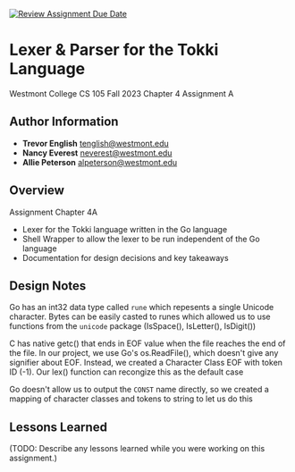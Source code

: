 [![Review Assignment Due Date](https://classroom.github.com/assets/deadline-readme-button-24ddc0f5d75046c5622901739e7c5dd533143b0c8e959d652212380cedb1ea36.svg)](https://classroom.github.com/a/a2fQs4QM)
# Lexer & Parser for the Tokki Language
Westmont College CS 105 Fall 2023
Chapter 4 Assignment A

## Author Information
- **Trevor English** tenglish@westmont.edu
- **Nancy Everest** neverest@westmont.edu
- **Allie Peterson** alpeterson@westmont.edu

## Overview
Assignment Chapter 4A
- Lexer for the Tokki language written in the Go language
- Shell Wrapper to allow the lexer to be run independent of the Go language
- Documentation for design decisions and key takeaways

## Design Notes
Go has an int32 data type called `rune` which repesents a single Unicode character. Bytes can be easily casted to runes which allowed us to use functions from the `unicode` package (IsSpace(), IsLetter(), IsDigit())

C has native getc() that ends in EOF value when the file reaches the end of the file. In our project, we use Go's os.ReadFile(), which doesn't give any signifier about EOF. Instead, we created a Character Class EOF with token ID (-1). Our lex() function can recongize this as the default case

Go doesn't allow us to output the `CONST` name directly, so we created a mapping of character classes and tokens to string to let us do this
## Lessons Learned
(TODO: Describe any lessons learned while you were working on this assignment.)
